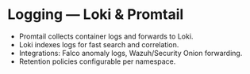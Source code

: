 # Logging — Loki & Promtail

- Promtail collects container logs and forwards to Loki.
- Loki indexes logs for fast search and correlation.
- Integrations: Falco anomaly logs, Wazuh/Security Onion forwarding.
- Retention policies configurable per namespace.
